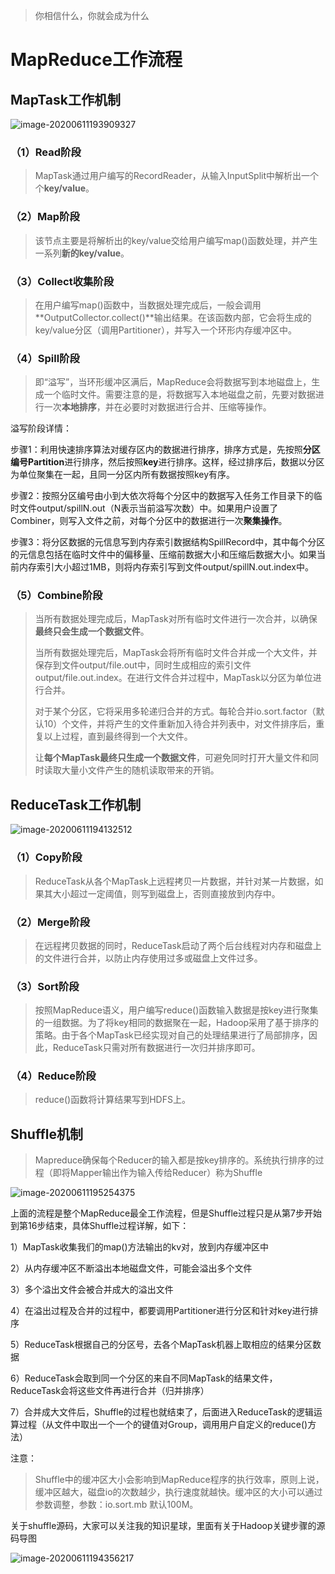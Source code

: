 > 你相信什么，你就会成为什么

# MapReduce工作流程

## MapTask工作机制

![image-20200611193909327](https://gitee.com/zhutiansama/MDPictureResitory/raw/master/img/20200611193910.png)

### （1）Read阶段

> MapTask通过用户编写的RecordReader，从输入InputSplit中解析出一个个**key/value**。

### （2）Map阶段

> 该节点主要是将解析出的key/value交给用户编写map()函数处理，并产生一系列**新的key/value**。

### （3）Collect收集阶段

> 在用户编写map()函数中，当数据处理完成后，一般会调用**OutputCollector.collect()**输出结果。在该函数内部，它会将生成的key/value分区（调用Partitioner），并写入一个环形内存缓冲区中。

### （4）Spill阶段

> 即“溢写”，当环形缓冲区满后，MapReduce会将数据写到本地磁盘上，生成一个临时文件。需要注意的是，将数据写入本地磁盘之前，先要对数据进行一次**本地排序**，并在必要时对数据进行合并、压缩等操作。

溢写阶段详情：

​	步骤1：利用快速排序算法对缓存区内的数据进行排序，排序方式是，先按照**分区编号Partition**进行排序，然后按照**key**进行排序。这样，经过排序后，数据以分区为单位聚集在一起，且同一分区内所有数据按照key有序。

​	步骤2：按照分区编号由小到大依次将每个分区中的数据写入任务工作目录下的临时文件output/spillN.out（N表示当前溢写次数）中。如果用户设置了Combiner，则写入文件之前，对每个分区中的数据进行一次**聚集操作**。

​	步骤3：将分区数据的元信息写到内存索引数据结构SpillRecord中，其中每个分区的元信息包括在临时文件中的偏移量、压缩前数据大小和压缩后数据大小。如果当前内存索引大小超过1MB，则将内存索引写到文件output/spillN.out.index中。

### （5）Combine阶段

> 当所有数据处理完成后，MapTask对所有临时文件进行一次合并，以确保**最终只会生成一个数据文件**。
>
> 当所有数据处理完后，MapTask会将所有临时文件合并成一个大文件，并保存到文件output/file.out中，同时生成相应的索引文件output/file.out.index。在进行文件合并过程中，MapTask以分区为单位进行合并。
>
> 对于某个分区，它将采用多轮递归合并的方式。每轮合并io.sort.factor（默认10）个文件，并将产生的文件重新加入待合并列表中，对文件排序后，重复以上过程，直到最终得到一个大文件。
>
> 让**每个MapTask最终只生成一个数据文件**，可避免同时打开大量文件和同时读取大量小文件产生的随机读取带来的开销。



## ReduceTask工作机制

![image-20200611194132512](https://gitee.com/zhutiansama/MDPictureResitory/raw/master/img/20200611194133.png)

### （1）Copy阶段

> ReduceTask从各个MapTask上远程拷贝一片数据，并针对某一片数据，如果其大小超过一定阈值，则写到磁盘上，否则直接放到内存中。

### （2）Merge阶段

> 在远程拷贝数据的同时，ReduceTask启动了两个后台线程对内存和磁盘上的文件进行合并，以防止内存使用过多或磁盘上文件过多。

### （3）Sort阶段

> 按照MapReduce语义，用户编写reduce()函数输入数据是按key进行聚集的一组数据。为了将key相同的数据聚在一起，Hadoop采用了基于排序的策略。由于各个MapTask已经实现对自己的处理结果进行了局部排序，因此，ReduceTask只需对所有数据进行一次归并排序即可。

### （4）Reduce阶段

> reduce()函数将计算结果写到HDFS上。



## Shuffle机制

> Mapreduce确保每个Reducer的输入都是按key排序的。系统执行排序的过程（即将Mapper输出作为输入传给Reducer）称为Shuffle

![image-20200611195254375](https://gitee.com/zhutiansama/MDPictureResitory/raw/master/img/20200611195255.png)

上面的流程是整个MapReduce最全工作流程，但是Shuffle过程只是从第7步开始到第16步结束，具体Shuffle过程详解，如下：

1）MapTask收集我们的map()方法输出的kv对，放到内存缓冲区中

2）从内存缓冲区不断溢出本地磁盘文件，可能会溢出多个文件

3）多个溢出文件会被合并成大的溢出文件

4）在溢出过程及合并的过程中，都要调用Partitioner进行分区和针对key进行排序

5）ReduceTask根据自己的分区号，去各个MapTask机器上取相应的结果分区数据

6）ReduceTask会取到同一个分区的来自不同MapTask的结果文件，ReduceTask会将这些文件再进行合并（归并排序）

7）合并成大文件后，Shuffle的过程也就结束了，后面进入ReduceTask的逻辑运算过程（从文件中取出一个一个的键值对Group，调用用户自定义的reduce()方法）

注意：

>Shuffle中的缓冲区大小会影响到MapReduce程序的执行效率，原则上说，缓冲区越大，磁盘io的次数越少，执行速度就越快。缓冲区的大小可以通过参数调整，参数：io.sort.mb  默认100M。

关于shuffle源码，大家可以关注我的知识星球，里面有关于Hadoop关键步骤的源码导图

![image-20200611194356217](https://gitee.com/zhutiansama/MDPictureResitory/raw/master/img/20200611194357.png)

